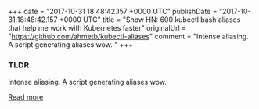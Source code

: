 +++
date = "2017-10-31 18:48:42.157 +0000 UTC"
publishDate = "2017-10-31 18:48:42.157 +0000 UTC"
title = "Show HN: 600 kubectl bash aliases that help me work with Kubernetes faster"
originalUrl = "https://github.com/ahmetb/kubectl-aliases"
comment = "Intense aliasing. A script generating aliases wow. "
+++

### TLDR

Intense aliasing. A script generating aliases wow. 

[Read more](https://github.com/ahmetb/kubectl-aliases)
